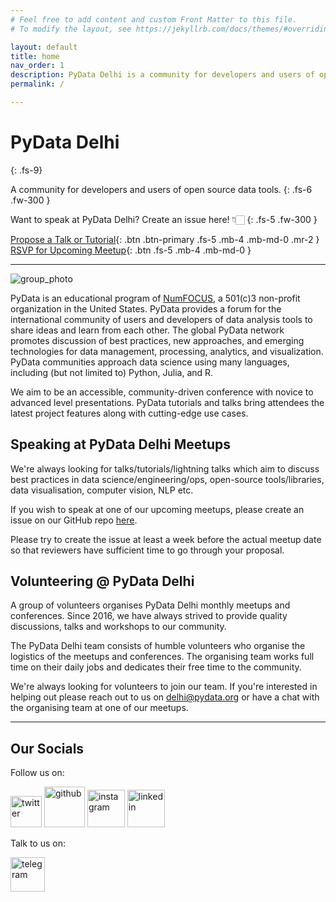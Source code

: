```yaml
---
# Feel free to add content and custom Front Matter to this file.
# To modify the layout, see https://jekyllrb.com/docs/themes/#overriding-theme-defaults

layout: default
title: home
nav_order: 1
description: PyData Delhi is a community for developers and users of open source data tools.
permalink: /

---
```


# PyData Delhi
{: .fs-9}

A community for developers and users of open source data tools.
{: .fs-6 .fw-300 }

Want to speak at PyData Delhi? Create an issue here! 👇🏻
{: .fs-5 .fw-300 } 

[Propose a Talk or Tutorial](https://github.com/pydatadelhi/talks/issues){: .btn .btn-primary .fs-5 .mb-4 .mb-md-0 .mr-2 }
[RSVP for Upcoming Meetup](https://www.meetup.com/pydatadelhi/events/285859183/){: .btn .fs-5 .mb-4 .mb-md-0 }

---

![group_photo](../assets/images/group_photo.jpg)

PyData is an educational program of [NumFOCUS](https://numfocus.org/), a 501(c)3 non-profit organization
in the United States. PyData provides a forum for the international community
of users and developers of data analysis tools to share ideas and learn from
each other. The global PyData network promotes discussion of best practices,
new approaches, and emerging technologies for data management, processing,
analytics, and visualization. PyData communities approach data science using
many languages, including (but not limited to) Python, Julia, and R.

We aim to be an accessible, community-driven conference with novice to advanced
level presentations. PyData tutorials and talks bring attendees the latest
project features along with cutting-edge use cases.

## Speaking at PyData Delhi Meetups

We're always looking for talks/tutorials/lightning talks which aim to discuss
best practices in data science/engineering/ops, open-source tools/libraries,
data visualisation, computer vision, NLP etc.

If you wish to speak at one of our upcoming meetups, please create an issue on
our GitHub repo [here](https://github.com/pydatadelhi/talks/issues).

Please try to create the issue at least a week before the actual meetup date so
that reviewers have sufficient time to go through your proposal.


## Volunteering @ PyData Delhi

A group of volunteers organises PyData Delhi monthly meetups and conferences.
Since 2016, we have always strived to provide quality discussions, talks and
workshops to our community. 

The PyData Delhi team consists of humble volunteers who organise the logistics
of the meetups and conferences. The organising team works full time on their
daily jobs and dedicates their free time to the community.

We're always looking for volunteers to join our team. If you're interested in
helping out please reach out to us on [delhi@pydata.org](mailto:delhi@pydata.org)
or have a chat with the organising team at one of our meetups.

---

## Our Socials

Follow us on:

[<img src="../assets/images/twitter.png" alt="twitter" width="50/">](https://twitter.com/pydatadelhi)
[<img src="../assets/images/github.png" alt="github" width="65/">](https://github.com/pydatadelhi)
[<img src="../assets/images/instagram.png" alt="instagram" width="60/">](https://instagram.com/pydatadelhi)
[<img src="../assets/images/linkedin.png" alt="linkedin" width="60/">](https://www.linkedin.com/company/pydatadelhi/)

Talk to us on:

[<img src="../assets/images/telegram.png" alt="telegram" width="55/">](https://t.me/+QatRDofNFylXHrpH)
